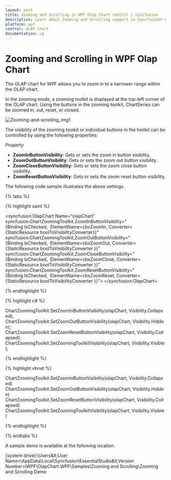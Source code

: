 ```yaml
---
layout: post
title: Zooming and Scrolling in WPF Olap Chart control | Syncfusion
description: Learn about Zooming and Scrolling support in Syncfusion® WPF Olap Chart control, its elements and more details.
platform: wpf
control: OLAP Chart
documentation: ug
---
```


# Zooming and Scrolling in WPF Olap Chart

The OLAP chart for WPF allows you to zoom in to a narrower range within the OLAP chart.

In the zooming mode, a zooming toolkit is displayed at the top-left corner of the OLAP chart. Using the buttons in the zooming toolkit, ChartSeries can be zoomed in, out, reset, or closed.

![Zooming-and-scrolling_img1](Zooming-and-scrolling_images/Zooming-and-scrolling_img1.png)

The visibility of the zooming toolkit or individual buttons in the toolkit can be controlled by using the following properties:

_Property_

* **ZoomInButtonVisibility**: Gets or sets the zoom in button visibility.
* **ZoomOutButtonVisibility**: Gets or sets the zoom out button visibility.
* **ZoomCloseButtonVisibility**: Gets or sets the zoom close button visibility.
* **ZoomResetButtonVisibility**: Gets or sets the zoom reset button visibility.

The following code sample illustrates the above settings.

{% tabs %}

{% highlight xaml %}

<syncfusion:OlapChart Name="olapChart" 
    syncfusion:ChartZoomingToolkit.ZoomInButtonVisibility="{Binding IsChecked, 
          ElementName=cbxZoomIn, Converter={StaticResource boolToVisibilityConverter}}"
    syncfusion:ChartZoomingToolkit.ZoomOutButtonVisibility="{Binding IsChecked, 
          ElementName=cbxZoomOut, Converter={StaticResource boolToVisibilityConverter }}"
    syncfusion:ChartZoomingToolkit.ZoomCloseButtonVisibility="{Binding IsChecked, 
          ElementName=cbxZoomClose, Converter={StaticResource boolToVisibilityConverter }}"
    syncfusion:ChartZoomingToolkit.ZoomResetButtonVisibility="{Binding IsChecked, 
          ElementName=cbxZoomReset, Converter={StaticResource boolToVisibilityConverter }}">
</syncfusion:OlapChart>

{% endhighlight %}

{% highlight c# %}
 
ChartZoomingToolkit.SetZoomInButtonVisibility(olapChart, Visibility.Collapsed);
ChartZoomingToolkit.SetZoomOutButtonVisibility(olapChart, Visibility.Hidden);
ChartZoomingToolkit.SetZoomResetButtonVisibility(olapChart, Visibility.Collapsed);
ChartZoomingToolkit.SetZoomingToolkitVisibility(olapChart, Visibility.Visible);

{% endhighlight %}

{% highlight vbnet %}
  
ChartZoomingToolkit.SetZoomInButtonVisibility(olapChart, Visibility.Collapsed)
ChartZoomingToolkit.SetZoomOutButtonVisibility(olapChart, Visibility.Hidden)
ChartZoomingToolkit.SetZoomResetButtonVisibility(olapChart, Visibility.Collapsed)
ChartZoomingToolkit.SetZoomingToolkitVisibility(olapChart, Visibility.Visible)

{% endhighlight %}

{% endtabs %}

A sample demo is available at the following location.

{system drive}:\Users\&lt;User Name&gt;\AppData\Local\Syncfusion\EssentialStudio\&lt;Version Number&gt;\WPF\OlapChart.WPF\Samples\Zooming and Scrolling\Zooming and Scrolling Demo
